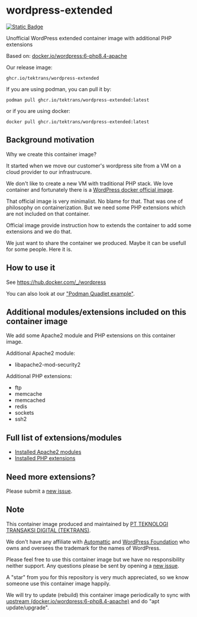 # wordpress-extended

[![Static Badge](https://img.shields.io/badge/containerized_by-tektrans-blue)](https://tektrans.id)

Unofficial WordPress extended container image with additional PHP extensions

Based on: [docker.io/wordpress:6-php8.4-apache](https://hub.docker.com/_/wordpress)

Our release image:
```
ghcr.io/tektrans/wordpress-extended
```

If you are using podman, you can pull it by:
```shell
podman pull ghcr.io/tektrans/wordpress-extended:latest
```

or if you are using docker:

```shell
docker pull ghcr.io/tektrans/wordpress-extended:latest
```

## Background motivation
Why we create this container image?

It started when we move our customer's wordpress site from a VM on a cloud provider
to our infrastrucure.

We don't like to create a new VM with traditional PHP stack.
We love container and fortunately there is a 
[WordPress docker official image](https://hub.docker.com/_/wordpress).

That official image is very minimalist. No blame for that.
That was one of philosophy on containerization.
But we need some PHP extensions which are not included on that container.

Official image provide instruction how to extends the container
to add some extensions and we do that.

We just want to share the container we produced.
Maybe it can be usefull for some people.
Here it is.

## How to use it
See https://hub.docker.com/_/wordpress

You can also look at our ["Podman Quadlet example"](examples/quadlet/).

## Additional modules/extensions included on this container image
We add some Apache2 module and PHP extensions on this container image.

Additional Apache2 module:
* libapache2-mod-security2

Additional PHP extensions:
* ftp
* memcache
* memcached
* redis
* sockets
* ssh2

## Full list of extensions/modules
* [Installed Apache2 modules](apache2-modules.txt)
* [Installed PHP extensions](php-extensions.txt)

## Need more extensions?
Please submit a [new issue](https://github.com/tektrans/wordpress-extended/issues/new/choose).

## Note
This container image produced and maintained by
[PT TEKNOLOGI TRANSAKSI DIGITAL (TEKTRANS)](https://tektrans.id).

We don't have any affiliate with 
[Automattic](https://automattic.com/)
and
[WordPress Foundation](https://wordpressfoundation.org/)
who owns and oversees the trademark for the names of WordPress.

Please feel free to use this container image but we have no responsibility neither support.
Any questions please be sent by opening a
[new issue](https://github.com/tektrans/wordpress-extended/issues/new/choose).

A "star" from you for this repository is very much appreciated,
so we know someone use this container image happily.

We will try to update (rebuild) this container image periodically
to sync with [upstream (docker.io/wordpress:6-php8.4-apache)](https://hub.docker.com/_/wordpress)
and do "apt update/upgrade".